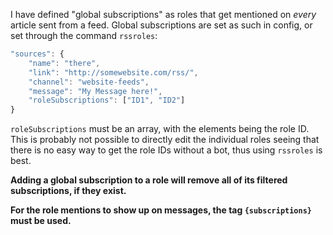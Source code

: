 I have defined "global subscriptions" as roles that get mentioned on *every* article sent from a feed. Global subscriptions are set as such in config, or set through the command `rssroles`:

```javascript
"sources": {
	"name": "there",
	"link": "http://somewebsite.com/rss/",
	"channel": "website-feeds",
    "message": "My Message here!",
    "roleSubscriptions": ["ID1", "ID2"]
}
```

`roleSubscriptions` must be an array, with the elements being the role ID. This is probably not possible to directly edit the individual roles seeing that there is no easy way to get the role IDs without a bot, thus using `rssroles` is best.

**Adding a global subscription to a role will remove all of its filtered subscriptions, if they exist.**

**For the role mentions to show up on messages, the tag `{subscriptions}` must be used.**